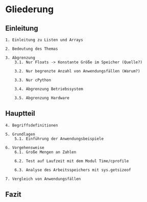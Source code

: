 # Gliederung

## Einleitung

    1. Einleitung zu Listen und Arrays

    2. Bedeutung des Themas
    
    3. Abgrenzung
        3.1. Nur Floats -> Konstante Größe im Speicher (Quelle?)

        3.2. Nur begrenzte Anzahl von Anwendungsfällen (Warum?)

        3.3. Nur cPython

        3.4. Abgrenzung Betriebssystem

        3.5. Abgrenzung Hardware

## Hauptteil
    4. Begriffsdefinitionen

    5. Grundlagen    
        5.1. Einführung der Anwendungsbeispiele

    6. Vorgehensweise
        6.1. Große Mengen an Zahlen

        6.2. Test auf Laufzeit mit dem Modul Time/cprofile

        6.3. Analyse des Arbeitsspeichers mit sys.getsizeof

    7. Vergleich von Anwendungsfällen

## Fazit